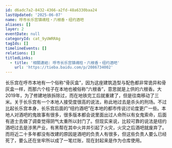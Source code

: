 ```yaml
---
id: d6adc7a2-8432-4366-a2fd-48a6330baa24
lastUpdated: '2025-06-07'
name: 呼市长乐宫镇魂柱・六根香・纽约酒吧
aliases: []
layer: 2
eventDate: null
categoryId: cat_9yUWRRAg
tagIds: []
timelineEvents: []
relations: []
titledLinks:
  - title: '相關連結: 呼市长乐宫镇魂柱・六根香・纽约酒吧'
    url: 'https://tieba.baidu.com/p/2086734002'
---
```

长乐宫在呼市本地有一个俗称“骨灰盒”，因为这座建筑造型与配色都非常诡异和骨灰盒一样，而那六个柱子在本地也被俗称“六根香”，意思就是上供的六根香。大2019年，为了修建地铁拆除过，而在地铁完工后就重建了，但是往南移动了三米。关于长乐宫有一个本地人接受度很高的说法，称此地过去是杀头的刑场。不过比起长乐宫本身，长乐宫后面的“纽约酒吧”在本地的都市传说讨论度更广一些。本地人对酒吧的鬼故事有很多，很多版本都会说里面出过人命所以有女鬼索命，后面有道士去做了调查觉得阴气太重所以封门了。但现实来说，比较可靠的说法是纽约酒吧过去是涉黑产业，有黑帮在其中火并并引起了火灾，火灾之后酒吧就废弃了。而将近二十多年都没有改建的原因是酒吧的负责人有很多，但这些负责人要么已经死了，要么还在坐牢所以成了一笔烂账，现在封起来是作为仓库使用。
